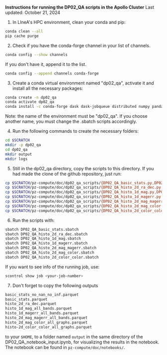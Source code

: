 **Instructions for running the DP02_QA scripts in the Apollo Cluster**
Last updated: October 21, 2024

1. In LIneA's HPC environment, clean your conda and pip:
```bash
conda clean --all
pip cache purge
```

2. Check if you have the conda-forge channel in your list of channels.
```bash
conda config --show channels
```
If you don't have it, append it to the list.
```bash
conda config --append channels conda-forge
```

3. Create a conda virtual environment named "dp02_qa", activate it and install all the necessary packages:
```bash
conda create -n dp02_qa
conda activate dp02_qa 
conda install -c conda-forge dask dask-jobqueue distributed numpy pandas psutil tables-io h5py fastparquet
```
Note: the name of the environment must be "dp02_qa". If you choose another name, you must change the .sbatch scripts accordingly.

4. Run the following commands to create the necessary folders:
```bash
cd $SCRATCH
mkdir -p dp02_qa
cd dp02_qa
mkdir output
mkdir logs
```

5. Still in the dp02_qa directory, copy the scripts to this directory. If you had made the clone of the github repository, just run:
```bash
cp $SCRATCH/pz-compute/doc/dp02_qa_scripts/{DP02_QA_basic_stats.py,DP02_QA_basic_stats.sbatch} .
cp $SCRATCH/pz-compute/doc/dp02_qa_scripts/{DP02_QA_histo_2d_ra_dec.py,DP02_QA_histo_2d_ra_dec.sbatch} .
cp $SCRATCH/pz-compute/doc/dp02_qa_scripts/{DP02_QA_histo_1d_mag.py,DP02_QA_histo_1d_mag.sbatch} .
cp $SCRATCH/pz-compute/doc/dp02_qa_scripts/{DP02_QA_histo_1d_magerr.py,DP02_QA_histo_1d_magerr.sbatch} .
cp $SCRATCH/pz-compute/doc/dp02_qa_scripts/{DP02_QA_histo_2d_mag_magerr.py,DP02_QA_histo_2d_mag_magerr.sbatch} .
cp $SCRATCH/pz-compute/doc/dp02_qa_scripts/{DP02_QA_histo_2d_mag_color.py,DP02_QA_histo_2d_mag_color.sbatch} .
cp $SCRATCH/pz-compute/doc/dp02_qa_scripts/{DP02_QA_histo_2d_color_color.py,DP02_QA_histo_2d_color_color.sbatch} .
```

6. Run the scripts with:
```bash
sbatch DP02_QA_basic_stats.sbatch
sbatch DP02_QA_histo_2d_ra_dec.sbatch
sbatch DP02_QA_histo_1d_mag.sbatch
sbatch DP02_QA_histo_1d_magerr.sbatch
sbatch DP02_QA_histo_2d_mag_magerr.sbatch
sbatch DP02_QA_histo_2d_mag_color.sbatch
sbatch DP02_QA_histo_2d_color_color.sbatch
```
If you want to see info of the running job, use:
```bash
scontrol show job <your-job-number>
```

7. Don't forget to copy the following outputs
```bash
basic_stats_no_nan_no_inf.parquet
basic_stats.parquet
histo_2d_ra_dec.parquet
histo_1d_mag_all_bands.parquet
histo_1d_magerr_all_bands.parquet
histo_2d_mag_magerr_all_bands.parquet
histo_2d_mag_color_all_graphs.parquet
histo-2d_color_color_all_graphs.parquet
```
to your ```$HOME```, to a folder named ```output``` in the same directory of the DP02_QA_notebook_input.ipynb, for visualizing the results in the notebook. The notebook can be found in ```pz-compute/doc/notebooks/```.